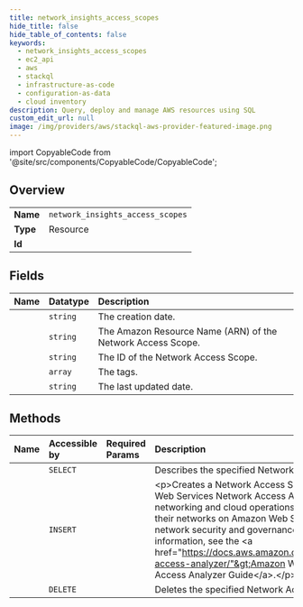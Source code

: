 ```yaml
---
title: network_insights_access_scopes
hide_title: false
hide_table_of_contents: false
keywords:
  - network_insights_access_scopes
  - ec2_api
  - aws    
  - stackql
  - infrastructure-as-code
  - configuration-as-data
  - cloud inventory
description: Query, deploy and manage AWS resources using SQL
custom_edit_url: null
image: /img/providers/aws/stackql-aws-provider-featured-image.png
---
```


import CopyableCode from '@site/src/components/CopyableCode/CopyableCode';




## Overview
<table><tbody>
<tr><td><b>Name</b></td><td><code>network_insights_access_scopes</code></td></tr>
<tr><td><b>Type</b></td><td>Resource</td></tr>
<tr><td><b>Id</b></td><td><CopyableCode code="aws.ec2_api.network_insights_access_scopes" /></td></tr>
</tbody></table>

## Fields
| Name | Datatype | Description |
|:-----|:---------|:------------|
| <CopyableCode code="createdDate" /> | `string` | The creation date. |
| <CopyableCode code="networkInsightsAccessScopeArn" /> | `string` | The Amazon Resource Name (ARN) of the Network Access Scope. |
| <CopyableCode code="networkInsightsAccessScopeId" /> | `string` | The ID of the Network Access Scope. |
| <CopyableCode code="tagSet" /> | `array` | The tags. |
| <CopyableCode code="updatedDate" /> | `string` | The last updated date. |
## Methods
| Name | Accessible by | Required Params | Description |
|:-----|:--------------|:----------------|:------------|
| <CopyableCode code="network_insights_access_scopes_Describe" /> | `SELECT` | <CopyableCode code="region" /> | Describes the specified Network Access Scopes. |
| <CopyableCode code="network_insights_access_scope_Create" /> | `INSERT` | <CopyableCode code="ClientToken, region" /> | &lt;p&gt;Creates a Network Access Scope.&lt;/p&gt; &lt;p&gt;Amazon Web Services Network Access Analyzer enables cloud networking and cloud operations teams to verify that their networks on Amazon Web Services conform to their network security and governance objectives. For more information, see the &lt;a href="https://docs.aws.amazon.com/vpc/latest/network-access-analyzer/"&gt;Amazon Web Services Network Access Analyzer Guide&lt;/a&gt;.&lt;/p&gt; |
| <CopyableCode code="network_insights_access_scope_Delete" /> | `DELETE` | <CopyableCode code="NetworkInsightsAccessScopeId, region" /> | Deletes the specified Network Access Scope. |
